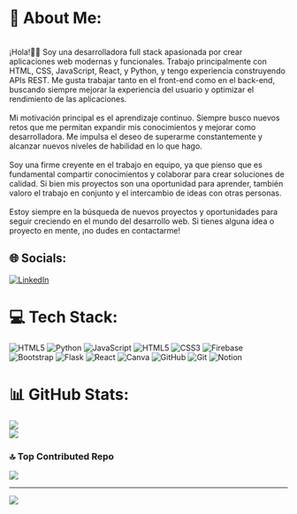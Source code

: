 # 💫 About Me:
<br>¡Hola!👋🏼 Soy una desarrolladora full stack apasionada por crear aplicaciones web modernas y funcionales. Trabajo principalmente con HTML, CSS, JavaScript, React, y Python, y tengo experiencia construyendo APIs REST. Me gusta trabajar tanto en el front-end como en el back-end, buscando siempre mejorar la experiencia del usuario y optimizar el rendimiento de las aplicaciones.<br><br>Mi motivación principal es el aprendizaje continuo. Siempre busco nuevos retos que me permitan expandir mis conocimientos y mejorar como desarrolladora. Me impulsa el deseo de superarme constantemente y alcanzar nuevos niveles de habilidad en lo que hago.<br><br>Soy una firme creyente en el trabajo en equipo, ya que pienso que es fundamental compartir conocimientos y colaborar para crear soluciones de calidad. Si bien mis proyectos son una oportunidad para aprender, también valoro el trabajo en conjunto y el intercambio de ideas con otras personas.<br><br>Estoy siempre en la búsqueda de nuevos proyectos y oportunidades para seguir creciendo en el mundo del desarrollo web. Si tienes alguna idea o proyecto en mente, ¡no dudes en contactarme!


## 🌐 Socials:
[![LinkedIn](https://img.shields.io/badge/LinkedIn-%230077B5.svg?logo=linkedin&logoColor=white)](https://linkedin.com/in/adrianaisea) 

# 💻 Tech Stack:
![HTML5](https://img.shields.io/badge/html5-%23E34F26.svg?style=for-the-badge&logo=html5&logoColor=white) ![Python](https://img.shields.io/badge/python-3670A0?style=for-the-badge&logo=python&logoColor=ffdd54) ![JavaScript](https://img.shields.io/badge/javascript-%23323330.svg?style=for-the-badge&logo=javascript&logoColor=%23F7DF1E) ![HTML5](https://img.shields.io/badge/html5-%23E34F26.svg?style=for-the-badge&logo=html5&logoColor=white) ![CSS3](https://img.shields.io/badge/css3-%231572B6.svg?style=for-the-badge&logo=css3&logoColor=white) ![Firebase](https://img.shields.io/badge/firebase-%23039BE5.svg?style=for-the-badge&logo=firebase) ![Bootstrap](https://img.shields.io/badge/bootstrap-%238511FA.svg?style=for-the-badge&logo=bootstrap&logoColor=white) ![Flask](https://img.shields.io/badge/flask-%23000.svg?style=for-the-badge&logo=flask&logoColor=white) ![React](https://img.shields.io/badge/react-%2320232a.svg?style=for-the-badge&logo=react&logoColor=%2361DAFB) ![Canva](https://img.shields.io/badge/Canva-%2300C4CC.svg?style=for-the-badge&logo=Canva&logoColor=white) ![GitHub](https://img.shields.io/badge/github-%23121011.svg?style=for-the-badge&logo=github&logoColor=white) ![Git](https://img.shields.io/badge/git-%23F05033.svg?style=for-the-badge&logo=git&logoColor=white) ![Notion](https://img.shields.io/badge/Notion-%23000000.svg?style=for-the-badge&logo=notion&logoColor=white)
# 📊 GitHub Stats:
![](https://github-readme-stats.vercel.app/api?username=Adrianaeif&theme=dark&hide_border=false&include_all_commits=true&count_private=true)<br/>
![](https://github-readme-streak-stats.herokuapp.com/?user=Adrianaeif&theme=dark&hide_border=false)<br/>


### 🔝 Top Contributed Repo
![](https://github-contributor-stats.vercel.app/api?username=Adrianaeif&limit=5&theme=transparent&combine_all_yearly_contributions=true)

---
[![](https://visitcount.itsvg.in/api?id=Adrianaeif&icon=0&color=1)](https://visitcount.itsvg.in)

<!-- Proudly created with GPRM ( https://gprm.itsvg.in ) -->
